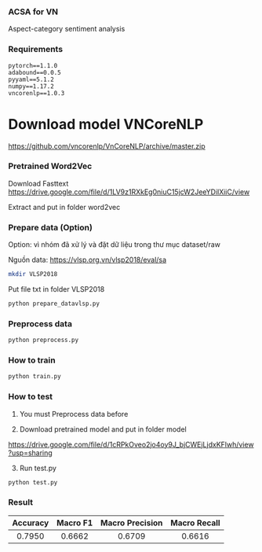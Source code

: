 ### ACSA for VN
Aspect-category sentiment analysis

### Requirements

```
pytorch==1.1.0
adabound==0.0.5
pyyaml==5.1.2
numpy==1.17.2
vncorenlp==1.0.3
```
# Download model VNCoreNLP

https://github.com/vncorenlp/VnCoreNLP/archive/master.zip


### Pretrained Word2Vec

Download Fasttext https://drive.google.com/file/d/1LV9z1RXkEg0niuC15jcW2JeeYDilXiiC/view

Extract and put in folder word2vec

### Prepare data (Option)

Option: vì nhóm đã xử lý và đặt dữ liệu trong thư mục dataset/raw

Nguồn data: https://vlsp.org.vn/vlsp2018/eval/sa

```bash
mkdir VLSP2018
```

Put file txt in folder VLSP2018

```bash
python prepare_datavlsp.py
```

### Preprocess data

```bash
python preprocess.py
```

### How to train

```bash
python train.py
```

### How to test

1. You must Preprocess data before

2. Download pretrained model and put in folder model

https://drive.google.com/file/d/1cRPkOveo2jo4oy9J_bjCWEjLjdxKFlwh/view?usp=sharing

3. Run test.py

```bash
python test.py
```

### Result

|   Accuracy  |   Macro F1  | Macro Precision |  Macro Recall |
| :---------: | :---------: |  :-----------:  |  :---------:  |
|    0.7950   |    0.6662   |     0.6709      |     0.6616    |